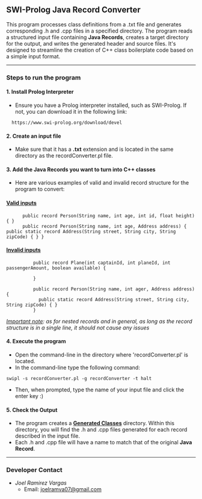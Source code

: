 ## SWI-Prolog Java Record Converter 

This program processes class definitions from a .txt file and generates corresponding .h and .cpp files in a specified directory. The program reads a structured input file containing **Java Records**, creates a target directory for the output, and writes the generated header and source files. It's designed to streamline the creation of C++ class boilerplate code based on a simple input format.

---
### Steps to run the program
#### 1. Install Prolog Interpreter 
- Ensure you have a Prolog interpreter installed, such as SWI-Prolog. If not, you can download it in the following link:
``` 
  https://www.swi-prolog.org/download/devel
```
#### 2. Create an input file 
- Make sure that it has a **.txt** extension and is located in the same directory as the recordConverter.pl file. 
#### 3. Add the **Java Records** you want to turn into C++ classes 
- Here are various examples of valid and invalid record structure for the program to convert: 
#### <ins>Valid inputs
``` 
      public record Person(String name, int age, int id, float height) { } 
      public record Person(String name, int age, Address address) { public static record Address(String street, String city, String zipCode) { } } 
```
#### <ins>Invalid inputs
``` 
          public record Plane(int captainId, int planeId, int passengerAmount, boolean available) { 
              
          }

          public record Person(String name, int ager, Address address) {
            public static record Address(String street, String city, String zipCode) { }
          }     
```
*<ins>Important note</ins>: as for nested records and in general, as long as the record structure is in a single line, it should not cause any issues*

#### 4. Execute the program
- Open the command-line in the directory where 'recordConverter.pl' is  located.
- In the command-line type the following command:
```
swipl -s recordConverter.pl -g recordConverter -t halt
```
- Then, when prompted, type the name of your input file and click the enter key :)
#### 5. Check the Output

- The program creates a **<ins>Generated Classes</ins>** directory. Within this directory, you will find the .h and .cpp files generated for each record described in the input file.
- Each .h and .cpp file will have a name to match that of the original **Java Record**.
---
### Developer Contact
- *Joel Ramirez Vargas*
  - Email: joelramva07@gmail.com 
